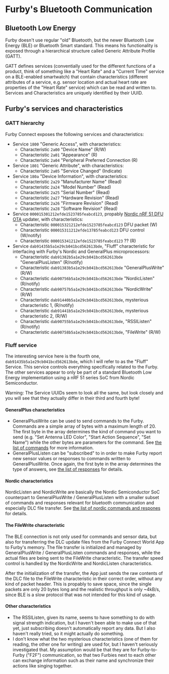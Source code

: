 # Furby's Bluetooth Communication
## Bluetooth Low Energy
Furby doesn't use regular "old" Bluetooth, but the newer Bluetooth Low Energy (BLE) or Bluetooth Smart standard. This means his functionality is exposed through a hierarchical structure called Generic Attribute Profile (GATT).

GATT defines services (conventially used for the different functions of a product, think of something like a "Heart Rate" and a "Current Time" service on a BLE-enabled smartwatch) that contain characteristics (different attributes of a service, e.g. sensor location and actual heart rate are properties of the "Heart Rate" service) which can be read and written to. Services and Characteristics are uniquely identified by their UUID.

## Furby's services and characteristics
### GATT hierarchy
Furby Connect exposes the following services and characteristics:

* Service `1800` "Generic Access", with characteristics:
	* Characteristic `2a00` "Device Name" (R/W)
	* Characteristic `2a01` "Appearance" (R)
	* Characteristic `2a04` "Peripheral Preferred Connection (R)
* Service `1801` "Generic Attribute", with characteristics:
	* Characteristic `2a05` "Service Changed" (Indicate)
* Service `180a` "Device Information", with characteristics:
	* Characteristic `2a29` "Manufacturer Name" (Read)
	* Characteristic `2a24` "Model Number" (Read)
	* Characteristic `2a25` "Serial Number" (Read)
	* Characteristic `2a27` "Hardware Revision" (Read)
	* Characteristic `2a26` "Firmware Revision" (Read)
	* Characteristic `2a28` "Software Revision" (Read)
* Service `000015301212efde1523785feabcd123`, propably [Nordic nRF 51 DFU OTA](http://developer.nordicsemi.com/nRF51_SDK/nRF51_SDK_v7.x.x/doc/7.2.0/s110/html/a00071.html#ota_spec_number) updater, with characteristics:
	* Characteristic `000015321212efde1523785feabcd123` DFU packet (W)
	* Characteristic `000015311212efde13785feabcd123` DFU control (W/notify)
	* Characteristic `000015341212efde1523785feabcd123` ?? (R)
* Service `dab91435b5a1e29cb041bcd562613bde`, "Fluff" characteristic for interfacing with Furby's Nordic and GeneralPlus microprocessors:
	* Characteristic `dab91382b5a1e29cb041bcd562613bde` "GeneralPlusListen" (R/notify)
	* Characteristic `dab91383b5a1e29cb041bcd562613bde` "GeneralPlusWrite" (R/W)
	* Characteristic `dab90756b5a1e29cb041bcd562613bde` "NordicListen" (R/notify)
	* Characteristic `dab90757b5a1e29cb041bcd562613bde` "NordicWrite" (R/W)
	* Characteristic `dab91440b5a1e29cb041bcd562613bde`, mysterious characteristic 1, (R/notify)
	* Characteristic `dab91441b5a1e29cb041bcd562613bde`, mysterious characteristic 2, (R/W)
	* Characteristic `dab90755b5a1e29cb041bcd562613bde`, "RSSIListen" (R/notify)
	* Characteristic `dab90758b5a1e29cb041bcd562613bde`, "FileWrite" (R/W)

### Fluff service
The interesting service here is the fourth one, `dab91435b5a1e29cb041bcd562613bde`, which I will refer to as the "Fluff" Service. This service controls everything specifically related to the Furby. The other services appear to only be part of a standard Bluetooth Low Energy implementation using a nRF 51 series SoC from Nordic Semiconductor.

Warning: The Service UUIDs seem to look all the same, but look closely and you will see that they actually differ in their third and fourth byte!

#### GeneralPlus characteristics
* GeneralPlusWrite can be used to send commands to the Furby. Commands are a simple array of bytes with a maximum length of 20. The first byte in the array determines the kind of command you want to send (e.g. "Set Antenna LED Color", "Start Action Sequence", "Set Name") while the other bytes are parameters for the command. See [the list of commands](commands.md) for more information.
* GeneralPlusListen can be "subscribed" to in order to make Furby report new sensor values or responses to commands written to GeneralPlusWrite. Once again, the first byte in the array determines the type of answers, see [the list of responses](responses.md) for details.

#### Nordic characteristics
NordicListen and NordicWrite are basically the Nordic Semiconductor SoC counterpart to GeneralPlusWrite / GeneralPlusListen with a smaller subset of commands and responses relevant for bluetooth communication and especially DLC file transfer. See [the list of nordic commands and respones](nordic.md) for details.

#### The FileWrite characteristic
The BLE connection is not only used for commands and sensor data, but also for transferring the DLC update files from the Furby Connect World App to Furby's memory. The file transfer is initialized and managed by GeneralPlusWrite / GeneralPlusListen commands and responses, while the actual files are being sent to the FileWrite characteristic. The transfer speed control is handled by the NordicWrite and NordicListen characteristics.

After the initialization of the transfer, the App just sends the raw contents of the DLC file to the FileWrite characteristic in their correct order, without any kind of packet header. This is propably to save space, since the single packets are only 20 bytes long and the realistic throughput is only ~4kB/s, since BLE is a slow protocol that was not intended for this kind of usage.

#### Other characteristics
* The RSSIListen, given its name, seems to have something to do with signal strength indication, but I haven't been able to make use of that yet, just subscribing doesn't automatically report any data. But I also haven't really tried, so it might actually do something.
* I don't know what the two mysterious characteristics (one of them for reading, the other one for writing) are used for, but I haven't seriously investigated that. My assumption would be that they are for Furby-to-Furby ("F2F") communication, so that two Furbies next to each other can exchange information such as their name and synchronize their actions like singing together.
